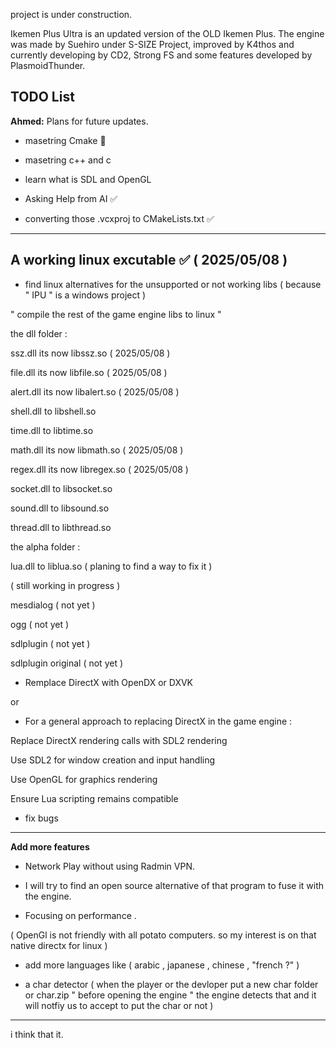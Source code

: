 project is under construction.

Ikemen Plus Ultra is an updated version of the OLD Ikemen Plus. The engine was made by Suehiro under S-SIZE Project, improved by K4thos and currently developing by CD2, Strong FS and some features developed by PlasmoidThunder.

## TODO List

**Ahmed:** Plans for future updates.

- masetring Cmake 🚫

- masetring c++ and c

- learn what is SDL and OpenGL

- Asking Help from AI ✅

- converting those .vcxproj to CMakeLists.txt ✅

------------


**A working linux excutable**  ✅ ( 2025/05/08 )
------------

- find linux alternatives for the unsupported or not working libs ( because " IPU " is a windows project )

" compile the rest of the game engine libs to linux "

the dll folder :

ssz.dll its now libssz.so ( 2025/05/08 )

file.dll its now libfile.so ( 2025/05/08 )

alert.dll its now libalert.so ( 2025/05/08 )

shell.dll to libshell.so

time.dll to libtime.so

math.dll its now libmath.so ( 2025/05/08 )

regex.dll its now libregex.so ( 2025/05/08 )

socket.dll to libsocket.so 

sound.dll to libsound.so 

thread.dll to libthread.so 

the alpha folder :

lua.dll to liblua.so ( planing to find a way to fix it )

( still working in progress )

mesdialog ( not yet )

ogg ( not yet )

sdlplugin ( not yet )

sdlplugin original ( not yet )


- Remplace DirectX with OpenDX or DXVK 

or

- For a general approach to replacing DirectX in the game engine :

Replace DirectX rendering calls with SDL2 rendering

Use SDL2 for window creation and input handling

Use OpenGL for graphics rendering

Ensure Lua scripting remains compatible

- fix bugs

------------

**Add more features**

- Network Play without using Radmin VPN. 

- I will try to find an open source alternative of that program to fuse it with the engine.

- Focusing on performance .

( OpenGl is not friendly with all potato computers. so my interest is on that native directx for linux )

- add more languages like ( arabic , japanese , chinese , "french ?" )

- a char detector ( when the player or the devloper put a new char folder or char.zip " before opening the engine " the engine detects that and it will notfiy us to accept to put the char or not )

------------


i think that it.









